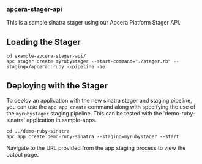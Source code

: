 ### apcera-stager-api

This is a sample sinatra stager using our Apcera Platform Stager API.

## Loading the Stager



```console
cd example-apcera-stager-api/
apc stager create myrubystager --start-command="./stager.rb" --staging=/apcera::ruby --pipeline -ae
```

## Deploying with the Stager

To deploy an application with the new sinatra stager and staging pipeline, you can use the
`apc app create` command along with specifying the use of the `myrubystager` staging
pipeline. This can be tested with the 'demo-ruby-sinatra' application in sample-apps.

```console
cd ../demo-ruby-sinatra
apc app create demo-ruby-sinatra --staging=myrubystager --start
```

Navigate to the URL provided from the app staging process to view the output page.
